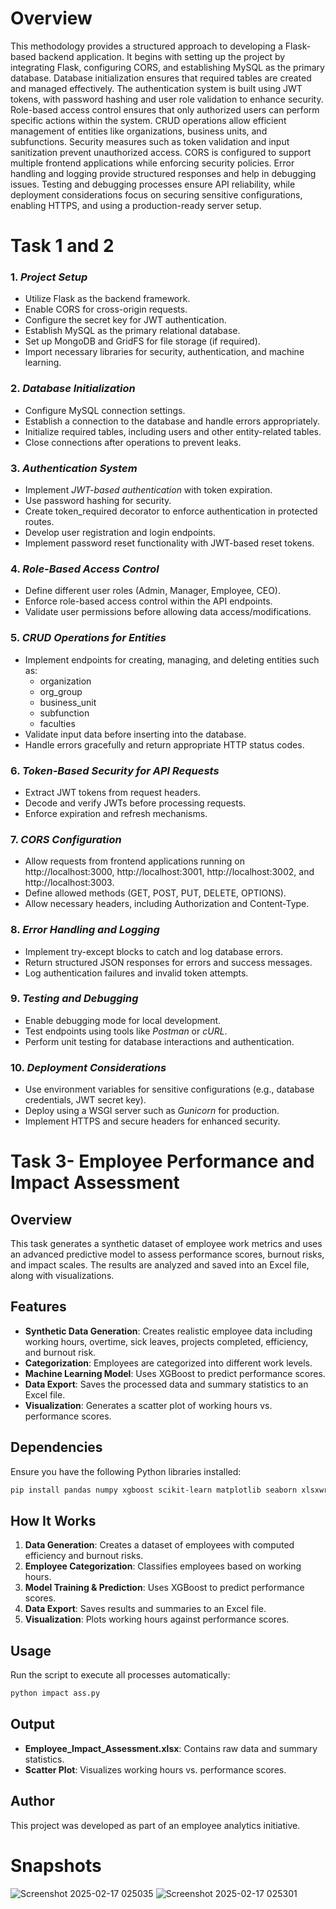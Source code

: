 # Overview
This methodology provides a structured approach to developing a Flask-based backend application. It begins with setting up the project by integrating Flask, configuring CORS, and establishing MySQL as the primary database. Database initialization ensures that required tables are created and managed effectively. The authentication system is built using JWT tokens, with password hashing and user role validation to enhance security. Role-based access control ensures that only authorized users can perform specific actions within the system. CRUD operations allow efficient management of entities like organizations, business units, and subfunctions. Security measures such as token validation and input sanitization prevent unauthorized access. CORS is configured to support multiple frontend applications while enforcing security policies. Error handling and logging provide structured responses and help in debugging issues. Testing and debugging processes ensure API reliability, while deployment considerations focus on securing sensitive configurations, enabling HTTPS, and using a production-ready server setup.


# Task 1 and 2
### 1. *Project Setup*
- Utilize Flask as the backend framework.
- Enable CORS for cross-origin requests.
- Configure the secret key for JWT authentication.
- Establish MySQL as the primary relational database.
- Set up MongoDB and GridFS for file storage (if required).
- Import necessary libraries for security, authentication, and machine learning.

### 2. *Database Initialization*
- Configure MySQL connection settings.
- Establish a connection to the database and handle errors appropriately.
- Initialize required tables, including users and other entity-related tables.
- Close connections after operations to prevent leaks.

### 3. *Authentication System*
- Implement *JWT-based authentication* with token expiration.
- Use password hashing for security.
- Create token_required decorator to enforce authentication in protected routes.
- Develop user registration and login endpoints.
- Implement password reset functionality with JWT-based reset tokens.

### 4. *Role-Based Access Control*
- Define different user roles (Admin, Manager, Employee, CEO).
- Enforce role-based access control within the API endpoints.
- Validate user permissions before allowing data access/modifications.

### 5. *CRUD Operations for Entities*
- Implement endpoints for creating, managing, and deleting entities such as:
  - organization
  - org_group
  - business_unit
  - subfunction
  - faculties
- Validate input data before inserting into the database.
- Handle errors gracefully and return appropriate HTTP status codes.

### 6. *Token-Based Security for API Requests*
- Extract JWT tokens from request headers.
- Decode and verify JWTs before processing requests.
- Enforce expiration and refresh mechanisms.

### 7. *CORS Configuration*
- Allow requests from frontend applications running on http://localhost:3000, http://localhost:3001, http://localhost:3002, and http://localhost:3003.
- Define allowed methods (GET, POST, PUT, DELETE, OPTIONS).
- Allow necessary headers, including Authorization and Content-Type.

### 8. *Error Handling and Logging*
- Implement try-except blocks to catch and log database errors.
- Return structured JSON responses for errors and success messages.
- Log authentication failures and invalid token attempts.

### 9. *Testing and Debugging*
- Enable debugging mode for local development.
- Test endpoints using tools like *Postman* or *cURL*.
- Perform unit testing for database interactions and authentication.

### 10. *Deployment Considerations*
- Use environment variables for sensitive configurations (e.g., database credentials, JWT secret key).
- Deploy using a WSGI server such as *Gunicorn* for production.
- Implement HTTPS and secure headers for enhanced security.


# Task 3- Employee Performance and Impact Assessment

## Overview
This task generates a synthetic dataset of employee work metrics and uses an advanced predictive model to assess performance scores, burnout risks, and impact scales. The results are analyzed and saved into an Excel file, along with visualizations.

## Features
- **Synthetic Data Generation**: Creates realistic employee data including working hours, overtime, sick leaves, projects completed, efficiency, and burnout risk.
- **Categorization**: Employees are categorized into different work levels.
- **Machine Learning Model**: Uses XGBoost to predict performance scores.
- **Data Export**: Saves the processed data and summary statistics to an Excel file.
- **Visualization**: Generates a scatter plot of working hours vs. performance scores.

## Dependencies
Ensure you have the following Python libraries installed:
```sh
pip install pandas numpy xgboost scikit-learn matplotlib seaborn xlsxwriter
```

## How It Works
1. **Data Generation**: Creates a dataset of employees with computed efficiency and burnout risks.
2. **Employee Categorization**: Classifies employees based on working hours.
3. **Model Training & Prediction**: Uses XGBoost to predict performance scores.
4. **Data Export**: Saves results and summaries to an Excel file.
5. **Visualization**: Plots working hours against performance scores.

## Usage
Run the script to execute all processes automatically:
```sh
python impact ass.py
```

## Output
- **Employee_Impact_Assessment.xlsx**: Contains raw data and summary statistics.
- **Scatter Plot**: Visualizes working hours vs. performance scores.

## Author
This project was developed as part of an employee analytics initiative.

# Snapshots
![Screenshot 2025-02-17 025035](https://github.com/user-attachments/assets/e5083e42-ae83-421f-bfe0-d018f6a7c531)
![Screenshot 2025-02-17 025301](https://github.com/user-attachments/assets/b05c44fd-8bfa-4413-bc66-2c5468dc87be)


